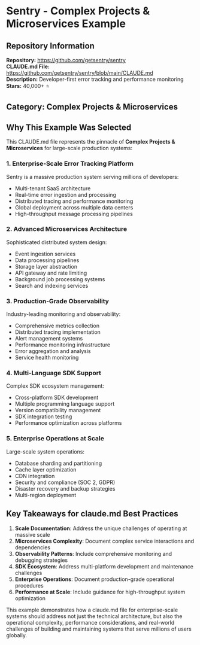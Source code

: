 # Sentry - Complex Projects & Microservices Example

## Repository Information
**Repository:** https://github.com/getsentry/sentry  
**CLAUDE.md File:** https://github.com/getsentry/sentry/blob/main/CLAUDE.md  
**Description:** Developer-first error tracking and performance monitoring  
**Stars:** 40,000+ ⭐  

## Category: Complex Projects & Microservices

## Why This Example Was Selected

This CLAUDE.md file represents the pinnacle of **Complex Projects & Microservices** for large-scale production systems:

### 1. **Enterprise-Scale Error Tracking Platform**
Sentry is a massive production system serving millions of developers:
- Multi-tenant SaaS architecture
- Real-time error ingestion and processing
- Distributed tracing and performance monitoring
- Global deployment across multiple data centers
- High-throughput message processing pipelines

### 2. **Advanced Microservices Architecture**
Sophisticated distributed system design:
- Event ingestion services
- Data processing pipelines
- Storage layer abstraction
- API gateway and rate limiting
- Background job processing systems
- Search and indexing services

### 3. **Production-Grade Observability**
Industry-leading monitoring and observability:
- Comprehensive metrics collection
- Distributed tracing implementation
- Alert management systems
- Performance monitoring infrastructure
- Error aggregation and analysis
- Service health monitoring

### 4. **Multi-Language SDK Support**
Complex SDK ecosystem management:
- Cross-platform SDK development
- Multiple programming language support
- Version compatibility management
- SDK integration testing
- Performance optimization across platforms

### 5. **Enterprise Operations at Scale**
Large-scale system operations:
- Database sharding and partitioning
- Cache layer optimization
- CDN integration
- Security and compliance (SOC 2, GDPR)
- Disaster recovery and backup strategies
- Multi-region deployment

## Key Takeaways for claude.md Best Practices

1. **Scale Documentation**: Address the unique challenges of operating at massive scale
2. **Microservices Complexity**: Document complex service interactions and dependencies
3. **Observability Patterns**: Include comprehensive monitoring and debugging strategies
4. **SDK Ecosystem**: Address multi-platform development and maintenance challenges
5. **Enterprise Operations**: Document production-grade operational procedures
6. **Performance at Scale**: Include guidance for high-throughput system optimization

This example demonstrates how a claude.md file for enterprise-scale systems should address not just the technical architecture, but also the operational complexity, performance considerations, and real-world challenges of building and maintaining systems that serve millions of users globally.